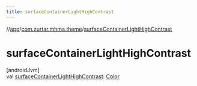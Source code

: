 ```yaml
---
title: surfaceContainerLightHighContrast
---
```

//[app](../../index.html)/[com.zurtar.mhma.theme](index.html)/[surfaceContainerLightHighContrast](surface-container-light-high-contrast.html)



# surfaceContainerLightHighContrast



[androidJvm]\
val [surfaceContainerLightHighContrast](surface-container-light-high-contrast.html): [Color](https://developer.android.com/reference/kotlin/androidx/compose/ui/graphics/Color.html)



